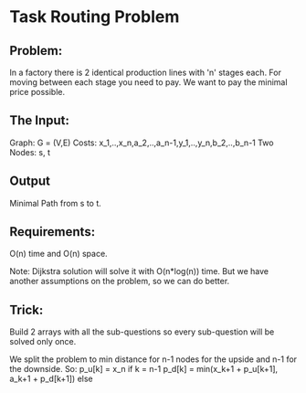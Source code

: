 # Task Routing Problem
## Problem:
In a factory there is 2 identical production lines with 'n' stages each.
For moving between each stage you need to pay. 
We want to pay the minimal price possible.

## The Input:
Graph: G = (V,E)
Costs: x_1,..,x_n,a_2,..,a_n-1,y_1,..,y_n,b_2,..,b_n-1
Two Nodes: s, t

## Output
Minimal Path from s to t.

## Requirements:
O(n) time and O(n) space.

Note: Dijkstra solution will solve it with O(n*log(n)) time.
But we have another assumptions on the problem, so we can do better.

## Trick:
Build 2 arrays with all the sub-questions so every sub-question will be solved only once.

We split the problem to min distance for n-1 nodes for the upside and n-1 for the downside.
So:
p_u[k] = x_n           if k = n-1
p_d[k] = min(x_k+1 + p_u[k+1], a_k+1 + p_d[k+1])   else
